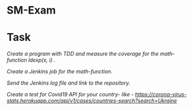 # SM-Exam
# Task

*Create a program with TDD and measure the coverage for the math-function ldexp(x, i) .* 

*Create a Jenkins job for the math-function.*

*Send the Jenkins log file and link to the repository.*

*Create a test for Covid19 API for your country- like - https://corona-virus-stats.herokuapp.com/api/v1/cases/countries-search?search=Ukraine*
